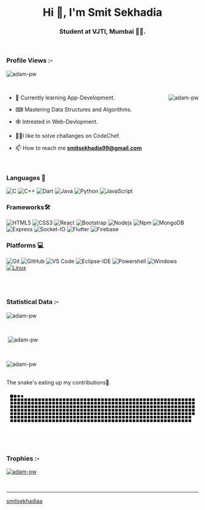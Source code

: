 <h1 align="center">Hi 👋, I'm Smit Sekhadia</h1>
<h3 align="center">Student at VJTI, Mumbai 👨‍🎓.</h3>

<br>

<p align="right"> <h3>Profile Views :-</h3> <img src="https://komarev.com/ghpvc/?username=smitsekhadiaa&label=Profile%20views&color=0e75b6&style=flat"
    alt="adam-pw" /> 
  </p>

<br>

<p><img align="right" src="https://github.com/Adam-pw/Adam-pw/blob/main/animation_500_kxa883sd.gif" alt="adam-pw" /></p>


- 🌱 Currently learning App-Development.
- ⌨ Mastering Data Structures and Algorithms.
- 🕸 Intrested in Web-Devlopment.
- 👨‍🍳I like to solve challanges on CodeChef.

- 📫 How to reach me **smitsekhadia99@gmail.com**



<br>

### Languages 🧠 

![C](http://img.shields.io/badge/-C-A8B9CC?style=flat-square&logo=c&logoColor=ffffff)
![C++](https://img.shields.io/badge/-C%2B%2B-red)
![Dart](https://img.shields.io/badge/-dart-orange)
![Java](http://img.shields.io/badge/-Java-5B4638?style=flat-square&logo=java&logoColor=ffffff)
![Python](http://img.shields.io/badge/-Python-3776AB?style=flat-square&logo=python&logoColor=ffffff)
![JavaScript](https://img.shields.io/badge/-JavaScript-%23F7DF1C?style=flat-square&logo=javascript&logoColor=000000&labelColor=%23F7DF1C&color=%23FFCE5A)

### Frameworks🛠
![HTML5](https://img.shields.io/badge/-HTML5-%23E44D27?style=flat-square&logo=html5&logoColor=ffffff)
![CSS3](https://img.shields.io/badge/-CSS3-%231572B6?style=flat-square&logo=css3)
![React](https://img.shields.io/badge/-React-61DAFB?style=flat-square&logo=react&logoColor=ffffff)
![Bootstrap](https://img.shields.io/badge/-Bootstrap-563D7C?style=flat-square&logo=Bootstrap)
![Nodejs](https://img.shields.io/badge/-Nodejs-339933?style=flat-square&logo=Node.js&logoColor=ffffff)
![Npm](https://img.shields.io/badge/-npm-CB3837?style=flat-square&logo=npm)
![MongoDB](https://img.shields.io/badge/MongoDB-%234ea94b.svg?style=for-the-badge&logo=mongodb&logoColor=white)
![Express](https://img.shields.io/badge/express.js-%23404d59.svg?style=for-the-badge&logo=express&logoColor=%2361DAFB)
![Socket-IO](https://img.shields.io/badge/-Socket--IO-green)
![Flutter](https://img.shields.io/badge/-Flutter-orange)
![Firebase](https://img.shields.io/badge/-Firebase-FFCA28?style=flat-square&logo=firebase&logoColor=ffffff)

### Platforms 💻
![Git](https://img.shields.io/badge/-Git-%23F05032?style=flat-square&logo=git&logoColor=%23ffffff)
![GitHub](https://img.shields.io/badge/-GitHub-181717?style=flat-square&logo=github)
![VS Code](http://img.shields.io/badge/-VS%20Code-007ACC?style=flat-square&logo=visual-studio-code&logoColor=ffffff)
![Eclipse-IDE](http://img.shields.io/badge/-Eclipse-2C2255?style=flat-square&logo=eclipse&logoColor=ffffff)
![Powershell](http://img.shields.io/badge/-Powershell-5391FE?style=flat-square&logo=powershell&logoColor=ffffff)
![Windows](http://img.shields.io/badge/-Windows-0078D6?style=flat-square&logo=windows&logoColor=ffffff)
 &emsp;
    <a href="#"><img alt="Linux" src="https://img.shields.io/badge/Linux-FCC624?style=flat&logo=linux&logoColor=black"></a>

<br/>
<br>

<h3>Statistical Data :-</h3>
<p><img align="center"
    src="https://github-readme-stats.vercel.app/api/top-langs?username=smitsekhadiaa&show_icons=true&locale=en&layout=compact&theme=nightowl"
    alt="adam-pw" /></p>

<br>

<p>&nbsp;<img align="center" src="https://github-readme-stats.vercel.app/api?username=smitsekhadiaa&show_icons=true&locale=en&theme=nightowl"
    alt="adam-pw" /></p>

<br>


<p><img align="center" src="https://github-readme-streak-stats.herokuapp.com/?user=smitsekhadiaa&theme=nightowl" alt="adam-pw" /></p>
<br>
The snake's eating up my contributions🐍.
<p align="center">
  <img  src="https://raw.githubusercontent.com/Elanza-48/Elanza-48/main/resources/img/github-contribution-grid-snake.svg"
    alt="example" />
</p>
<br>
<h3>Trophies :-</h3>
<p align="left"> <a href="https://github.com/ryo-ma/github-profile-trophy"><img
      src="https://github-profile-trophy.vercel.app/?username=smitsekhadiaa" alt="adam-pw" /></a> </p>

<p align="left"> <a href="https://twitter.com/" target="blank"><img
      src="https://img.shields.io/twitter/follow/?logo=twitter&style=for-the-badge&theme=nightowl" alt="" /></a> </p>


------------------------------------------------------------------------------------------------------------------------------------------
[smitsekhadiaa](https://github.com/smitsekhadiaa)
